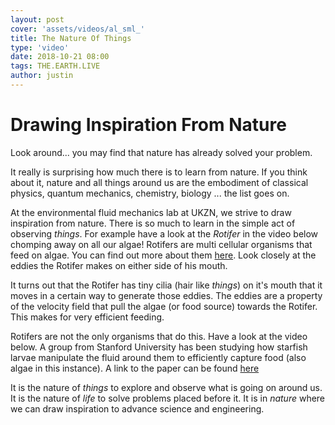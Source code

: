 ```yaml
---
layout: post
cover: 'assets/videos/al_sml_'
title: The Nature Of Things
type: 'video'
date: 2018-10-21 08:00
tags: THE.EARTH.LIVE
author: justin
---
```


# Drawing Inspiration From Nature

Look around... you may find that nature has already solved your problem.

It really is surprising how much there is to learn from nature. If you think about it, nature and all things around us are the embodiment of classical physics, quantum mechanics, chemistry, biology ... the list goes on.

At the environmental fluid mechanics lab at UKZN, we strive to draw inspiration from nature. There is so much to learn in the simple act of observing _things_. For example have a look at the _Rotifer_ in the video below chomping away on all our algae! Rotifers are multi cellular organisms that feed on algae. You can find out more about them [here](http://www.ucmp.berkeley.edu/phyla/rotifera/rotifera.html). Look closely at the eddies the Rotifer makes on either side of his mouth.   

<amp-youtube height="300" width = "640" layout="responsive" data-videoid="skdE5RjZZtw" ></amp-youtube>

It turns out that the Rotifer has tiny cilia (hair like _things_) on it's mouth that it moves in a certain way to generate those eddies. The eddies are a property of the velocity field that pull the algae (or food source) towards the Rotifer. This makes for very efficient feeding.

Rotifers are not the only organisms that do this. Have a look at the video below. A group from Stanford University has been studying how starfish larvae manipulate the fluid around them to efficiently capture food (also algae in this instance). A link to the paper can be found [here](https://www.nature.com/articles/nphys3981.epdf?shared_access_token=q14D3vEcVLbi5Mmv1-AhfNRgN0jAjWel9jnR3ZoTv0OsBO2SbPWgHdQAE1Y75Yk06n1hGDB9tZ4FzGANl0iMEHXgV2bK4n0r9cxvdhv3HJfkPFE8-flqgav15QLEwO2apnjZwzUIbbo1zOfLJwHRAKKxdcCVJ8HwQWRNogX4n-c%3D)

<amp-youtube height="300" width = "640" layout="responsive" data-videoid="u0_K7j0bXeo" ></amp-youtube>



It is the nature of _things_ to explore and observe what is going on around us. It is the nature of _life_ to solve problems placed before it. It is in _nature_ where we can draw inspiration to advance science and engineering.
